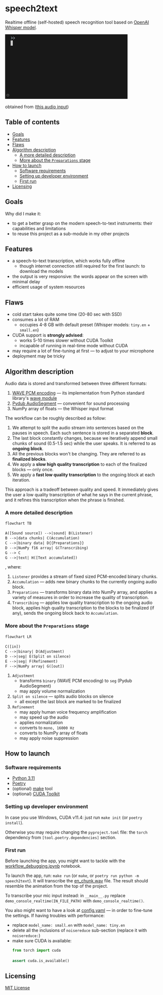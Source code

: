 <h1> speech2text </h1>

Realtime offline (self-hosted) speech recognition tool based on [OpenAI Whisper model](https://github.com/openai/whisper).

![preview](./speech2text.gif)

obtained from ([this audio input](tests/audio_samples/en_chunk.wav))

<h2> Table of contents </h2> 

- [Goals](#goals)
- [Features](#features)
- [Flaws](#flaws)
- [Algorithm description](#algorithm-description)
  - [A more detailed description](#a-more-detailed-description)
  - [More about the `Preparations` stage](#more-about-the-preparations-stage)
- [How to launch](#how-to-launch)
  - [Software requirements](#software-requirements)
  - [Setting up developer environment](#setting-up-developer-environment)
  - [First run](#first-run)
- [Licensing](#licensing)

## Goals
Why did I make it:
- to get a better grasp on the modern speech-to-text instruments: their capabilities and limitations
- to reuse this project as a sub-module in my other projects

## Features
- a speech-to-text transcription, which works fully offline
  - though internet connection still required for the first launch: to download the models
- the output is very responsive: the words appear on the screen with minimal delay
- efficient usage of system resources

## Flaws
- cold start takes quite some time (20-80 sec with SSD)
- consumes a lot of RAM
  - occupies 4-8 GB with default preset (Whisper models: `tiny.en` + `small.en`)
- CUDA support is **strongly advised**:
  - works 5-10 times slower without CUDA Toolkit
  - incapable of running in real-time mode without CUDA
- may require a lot of fine-tuning at first — to adjust to your microphone
- deployment may be tricky

## Algorithm description

Audio data is stored and transformed between three different formats:
1. [WAVE PCM encoding](https://en.wikipedia.org/wiki/Pulse-code_modulation) — its implementation from Python standard library's [wave module](https://docs.python.org/3/library/wave.html)
2. [Pydub AudioSegment](http://pydub.com) — convenient for sound processing
3. NumPy array of floats — the Whisper input format

The workflow can be roughly described as follow:
1. We attempt to split the audio stream into sentences based on the pauses in speech. Each such sentence is stored in a separated **block**.
2. The last block constantly changes, because we iteratively append small chunks of sound (0.5-1.5 sec) while the user speaks. It is referred to as **ongoing block**.
3. All the previous blocks won't be changing. They are referred to as **finalized blocks**.
4. We apply a **slow high quality transcription** to each of the finalized blocks — only once.
5. We apply a **fast low quality transcription** to the ongoing block at each iteration.

This approach is a tradeoff between quality and speed. It immediately gives the user a low quality transcription of what he says in the current phrase, and it refines this transcription when the phrase is finished.

### A more detailed description

```mermaid
flowchart TB

A([Sound source]) -->|sound| B(Listener)
B -->|data chunks| C(Accumulation)
C -->|binary data| D{{Preparations}}
D -->|NumPy f16 array| G(Transcribing)
G --> C
G -->|text| H([Text accumulated])
```
, where:
1. `Listener` provides a stream of fixed sized PCM-encoded binary chunks.
2. `Accumulation` — adds new binary chunks to the currently ongoing audio block.
3. `Preparations` — transforms binary data into NumPy array, and applies a variety of measures in order to increase the quality of transcription.
4. `Transcribing` — applies low quality transcription to the ongoing audio block, applies high quality transcription to the blocks to be finalized (if any), sends the ongoing block back to `Accumulation`.

### More about the `Preparations` stage

```mermaid
flowchart LR

C([in])
C -->|binary| D(Adjustment)
D -->|seg| E(Split on silence)
E -->|seg| F(Refinement)
F -->|NumPy array| G([out])
```
1. `Adjustment`
   - transforms `binary` (WAVE PCM encoding) to `seg` (Pydub AudioSegment)
   - may apply volume normalization
2. `Split on silence` — splits audio blocks on silence
   - all except the last block are marked to be finalized
3. `Refinement`
   - may apply human voice frequency amplification
   - may speed up the audio
   - applies normalization
   - converts to `mono, 16000 Hz`
   - converts to NumPy array of floats
   - may apply noise suppression


## How to launch
### Software requirements
- [Python 3.11](https://www.python.org/downloads/)
- [Poetry](https://python-poetry.org)
- (optional) [make](https://en.wikipedia.org/wiki/Make_(software)) tool
- (optional) [CUDA Toolkit](https://developer.nvidia.com/cuda-downloads)

### Setting up developer environment
In case you use Windows, CUDA v11.4: just run `make init` (or `poetry install`).

Otherwise you may require changing the `pyproject.toml` file: the `torch` dependency from `[tool.poetry.dependencies]` section.

### First run
Before launching the app, you might want to tackle with the [workflow_debugging.ipynb](speech2text/blob/main/speech2text/experiments/workflow_debugging.ipynb) notebook.

To launch the app, run: `make run` (or `make`, or `poetry run python -m speech2text`). It will transcribe the [en_chunk.wav](tests/audio_samples/en_chunk.wav) file. The result should resemble the animation from the top of the project.

To transcribe your mic input instead: in `__main__.py` replace `demo_console_realtime(IN_FILE_PATH)` with `demo_console_realtime()`.

You also might want to have a look at [config.yaml](config.yaml) — in order to fine-tune the settings. If having troubles with performance:
- replace `model_name: small.en` with `model_name: tiny.en`
- delete all the inclusions of `noisereduce` sub-section (replace it with `noisereduce:`)
- make sure CUDA is available:
   ```python
  from torch import cuda

  assert cuda.is_available()
  ```

## Licensing

[MIT License](LICENSE)